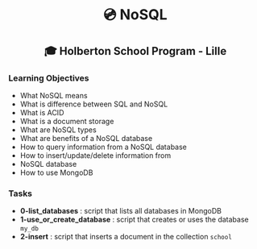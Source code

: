 # <p align = "center">💿 NoSQL</p>
## <p align="center">🎓 Holberton School Program - Lille</p>

### Learning Objectives
- What NoSQL means
- What is difference between SQL and NoSQL
- What is ACID
- What is a document storage
- What are NoSQL types
- What are benefits of a NoSQL database
- How to query information from a NoSQL database
- How to insert/update/delete information from
- NoSQL database
- How to use MongoDB

### Tasks
- **0-list_databases** : script that lists all databases in MongoDB
- **1-use_or_create_database** : script that creates or uses the database `my_db`
- **2-insert** : script that inserts a document in the collection `school`
